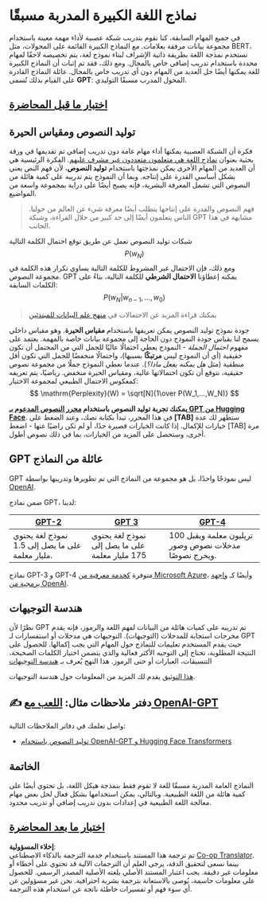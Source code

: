 <!--
CO_OP_TRANSLATOR_METADATA:
{
  "original_hash": "2efbb183384a50f0fc0cde02534d912f",
  "translation_date": "2025-08-26T08:41:52+00:00",
  "source_file": "lessons/5-NLP/20-LangModels/README.md",
  "language_code": "ar"
}
-->
# نماذج اللغة الكبيرة المدربة مسبقًا

في جميع المهام السابقة، كنا نقوم بتدريب شبكة عصبية لأداء مهمة معينة باستخدام مجموعة بيانات مرفقة بعلامات. مع النماذج الكبيرة القائمة على المحولات، مثل BERT، نستخدم نمذجة اللغة بطريقة ذاتية الإشراف لبناء نموذج لغة، يتم تخصيصه لاحقًا لمهام محددة باستخدام تدريب إضافي خاص بالمجال. ومع ذلك، فقد تم إثبات أن النماذج الكبيرة للغة يمكنها أيضًا حل العديد من المهام دون أي تدريب خاص بالمجال. عائلة النماذج القادرة على القيام بذلك تُسمى **GPT**: المحول المدرب مسبقًا التوليدي.

## [اختبار ما قبل المحاضرة](https://ff-quizzes.netlify.app/en/ai/quiz/39)

## توليد النصوص ومقياس الحيرة

فكرة أن الشبكة العصبية يمكنها أداء مهام عامة دون تدريب إضافي تم تقديمها في ورقة بحثية بعنوان [نماذج اللغة هي متعلمون متعددون غير مشرف عليهم](https://cdn.openai.com/better-language-models/language_models_are_unsupervised_multitask_learners.pdf). الفكرة الرئيسية هي أن العديد من المهام الأخرى يمكن نمذجتها باستخدام **توليد النصوص**، لأن فهم النص يعني بشكل أساسي القدرة على إنتاجه. وبما أن النموذج يتم تدريبه على كمية هائلة من النصوص التي تشمل المعرفة البشرية، فإنه يصبح أيضًا على دراية بمجموعة واسعة من المواضيع.

> فهم النصوص والقدرة على إنتاجها يتطلب أيضًا معرفة شيء عن العالم من حولنا. الناس يتعلمون أيضًا إلى حد كبير من خلال القراءة، وشبكة GPT مشابهة في هذا الجانب.

شبكات توليد النصوص تعمل عن طريق توقع احتمال الكلمة التالية $$P(w_N)$$ ومع ذلك، فإن الاحتمال غير المشروط للكلمة التالية يساوي تكرار هذه الكلمة في مجموعة النصوص. GPT يمكنه إعطاؤنا **الاحتمال الشرطي** للكلمة التالية، بناءً على الكلمات السابقة: $$P(w_N | w_{n-1}, ..., w_0)$$

> يمكنك قراءة المزيد عن الاحتمالات في [منهج علم البيانات للمبتدئين](https://github.com/microsoft/Data-Science-For-Beginners/tree/main/1-Introduction/04-stats-and-probability)

جودة نموذج توليد النصوص يمكن تعريفها باستخدام **مقياس الحيرة**. وهو مقياس داخلي يسمح لنا بقياس جودة النموذج دون الحاجة إلى مجموعة بيانات خاصة بالمهمة. يعتمد على مفهوم *احتمال الجملة* - النموذج يعطي احتمالًا عاليًا للجمل التي من المحتمل أن تكون حقيقية (أي أن النموذج ليس **مرتبكًا** بسببها)، واحتمالًا منخفضًا للجمل التي تكون أقل منطقية (مثل *هل يمكنه يفعل ماذا؟*). عندما نعطي النموذج جملًا من مجموعة نصوص حقيقية، نتوقع أن تكون احتمالاتها عالية، ومقياس الحيرة منخفض. رياضيًا، يتم تعريفه كمعكوس الاحتمال الطبيعي لمجموعة الاختبار:
$$
\mathrm{Perplexity}(W) = \sqrt[N]{1\over P(W_1,...,W_N)}
$$ 

**يمكنك تجربة توليد النصوص باستخدام [محرر النصوص المدعوم بـ GPT من Hugging Face](https://transformer.huggingface.co/doc/gpt2-large)**. في هذا المحرر، تبدأ بكتابة نصك، وعند الضغط على **[TAB]** ستظهر لك عدة خيارات للإكمال. إذا كانت الخيارات قصيرة جدًا، أو لم تكن راضيًا عنها - اضغط [TAB] مرة أخرى، وستحصل على المزيد من الخيارات، بما في ذلك نصوص أطول.

## GPT عائلة من النماذج

GPT ليس نموذجًا واحدًا، بل هو مجموعة من النماذج التي تم تطويرها وتدريبها بواسطة [OpenAI](https://openai.com). 

ضمن نماذج GPT، لدينا:

| [GPT-2](https://huggingface.co/docs/transformers/model_doc/gpt2#openai-gpt2) | [GPT 3](https://openai.com/research/language-models-are-few-shot-learners) | [GPT-4](https://openai.com/gpt-4) |
| -- | -- | -- |
|نموذج لغة يحتوي على ما يصل إلى 1.5 مليار معلمة. | نموذج لغة يحتوي على ما يصل إلى 175 مليار معلمة | 100 تريليون معلمة ويقبل مدخلات نصوص وصور ويخرج نصوصًا. |

نماذج GPT-3 و GPT-4 متوفرة [كخدمة معرفية من Microsoft Azure](https://azure.microsoft.com/en-us/services/cognitive-services/openai-service/#overview?WT.mc_id=academic-77998-cacaste)، وأيضًا كـ [واجهة برمجية من OpenAI](https://openai.com/api/).

## هندسة التوجيهات

نظرًا لأن GPT تم تدريبه على كميات هائلة من البيانات لفهم اللغة والرموز، فإنه يقدم مخرجات استجابة للمدخلات (التوجيهات). التوجيهات هي مدخلات أو استفسارات لـ GPT حيث يقدم المستخدم تعليمات للنماذج حول المهام التي يجب إكمالها. للحصول على النتيجة المطلوبة، تحتاج إلى التوجيه الأكثر فعالية والذي يتضمن اختيار الكلمات الصحيحة، التنسيقات، العبارات أو حتى الرموز. هذا النهج يُعرف بـ [هندسة التوجيهات](https://learn.microsoft.com/en-us/shows/ai-show/the-basics-of-prompt-engineering-with-azure-openai-service?WT.mc_id=academic-77998-bethanycheum)

[هذا التوثيق](https://learn.microsoft.com/en-us/semantic-kernel/prompt-engineering/?WT.mc_id=academic-77998-bethanycheum) يقدم لك المزيد من المعلومات حول هندسة التوجيهات.

## ✍️ دفتر ملاحظات مثال: [اللعب مع OpenAI-GPT](../../../../../lessons/5-NLP/20-LangModels/GPT-PyTorch.ipynb)

واصل تعلمك في دفاتر الملاحظات التالية:

* [توليد النصوص باستخدام OpenAI-GPT و Hugging Face Transformers](../../../../../lessons/5-NLP/20-LangModels/GPT-PyTorch.ipynb)

## الخاتمة

النماذج العامة المدربة مسبقًا للغة لا تقوم فقط بنمذجة هيكل اللغة، بل تحتوي أيضًا على كمية هائلة من اللغة الطبيعية. وبالتالي، يمكن استخدامها بشكل فعال لحل بعض مهام معالجة اللغة الطبيعية في إعدادات بدون تدريب إضافي أو تدريب محدود.

## [اختبار ما بعد المحاضرة](https://ff-quizzes.netlify.app/en/ai/quiz/40)

**إخلاء المسؤولية**:  
تم ترجمة هذا المستند باستخدام خدمة الترجمة بالذكاء الاصطناعي [Co-op Translator](https://github.com/Azure/co-op-translator). بينما نسعى لتحقيق الدقة، يرجى العلم أن الترجمات الآلية قد تحتوي على أخطاء أو معلومات غير دقيقة. يجب اعتبار المستند الأصلي بلغته الأصلية المصدر الرسمي. للحصول على معلومات حاسمة، يُوصى بالاستعانة بترجمة بشرية احترافية. نحن غير مسؤولين عن أي سوء فهم أو تفسيرات خاطئة ناتجة عن استخدام هذه الترجمة.